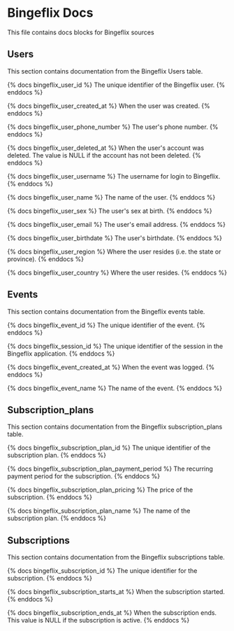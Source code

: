 # Bingeflix Docs
This file contains docs blocks for Bingeflix sources

## Users
This section contains documentation from the Bingeflix Users table.

{% docs bingeflix_user_id %}
The unique identifier of the Bingeflix user.
{% enddocs %}

{% docs bingeflix_user_created_at %}
When the user was created.
{% enddocs %}

{% docs bingeflix_user_phone_number %}
The user's phone number.
{% enddocs %}

{% docs bingeflix_user_deleted_at %}
When the user's account was deleted. The value is NULL if the account has not been deleted.
{% enddocs %}

{% docs bingeflix_user_username %}
The username for login to Bingeflix.
{% enddocs %}

{% docs bingeflix_user_name %}
The name of the user.
{% enddocs %}

{% docs bingeflix_user_sex %}
The user's sex at birth.
{% enddocs %}

{% docs bingeflix_user_email %}
The user's email address.
{% enddocs %}

{% docs bingeflix_user_birthdate %}
The user's birthdate.
{% enddocs %}

{% docs bingeflix_user_region %}
Where the user resides (i.e. the state or province).
{% enddocs %}

{% docs bingeflix_user_country %}
Where the user resides.
{% enddocs %}

## Events
This section contains documentation from the Bingeflix events table.

{% docs bingeflix_event_id %}
The unique identifier of the event.
{% enddocs %}

{% docs bingeflix_session_id %}
The unique identifier of the session in the Bingeflix application.
{% enddocs %}

{% docs bingeflix_event_created_at %}
When the event was logged.
{% enddocs %}

{% docs bingeflix_event_name %}
The name of the event.
{% enddocs %}

## Subscription_plans
This section contains documentation from the Bingeflix subscription_plans table.

{% docs bingeflix_subscription_plan_id %}
The unique identifier of the subscription plan.
{% enddocs %}

{% docs bingeflix_subscription_plan_payment_period %}
The recurring payment period for the subscription.
{% enddocs %}

{% docs bingeflix_subscription_plan_pricing %}
The price of the subscription.
{% enddocs %}

{% docs bingeflix_subscription_plan_name %}
The name of the subscription plan.
{% enddocs %}

## Subscriptions
This section contains documentation from the Bingeflix subscriptions table.

{% docs bingeflix_subscription_id %}
The unique identifier for the subscription.
{% enddocs %}

{% docs bingeflix_subscription_starts_at %}
When the subscription started.
{% enddocs %}

{% docs bingeflix_subscription_ends_at %}
When the subscription ends. This value is NULL if the subscription is active.
{% enddocs %}
